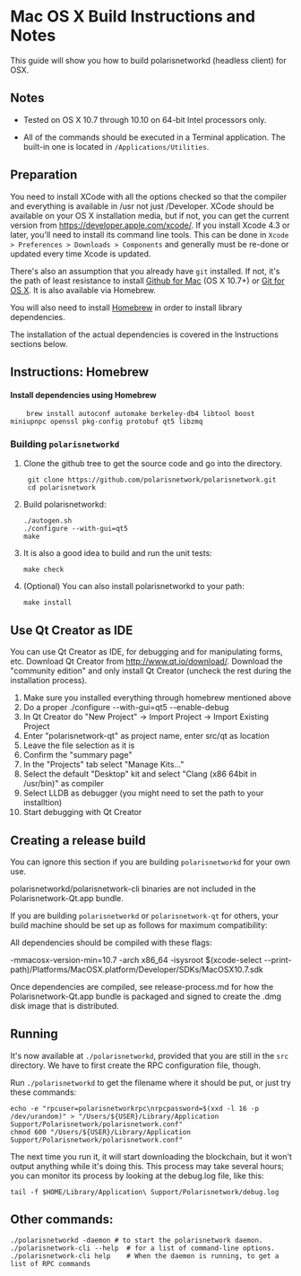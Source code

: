 Mac OS X Build Instructions and Notes
====================================
This guide will show you how to build polarisnetworkd (headless client) for OSX.

Notes
-----

* Tested on OS X 10.7 through 10.10 on 64-bit Intel processors only.

* All of the commands should be executed in a Terminal application. The
built-in one is located in `/Applications/Utilities`.

Preparation
-----------

You need to install XCode with all the options checked so that the compiler
and everything is available in /usr not just /Developer. XCode should be
available on your OS X installation media, but if not, you can get the
current version from https://developer.apple.com/xcode/. If you install
Xcode 4.3 or later, you'll need to install its command line tools. This can
be done in `Xcode > Preferences > Downloads > Components` and generally must
be re-done or updated every time Xcode is updated.

There's also an assumption that you already have `git` installed. If
not, it's the path of least resistance to install [Github for Mac](https://mac.github.com/)
(OS X 10.7+) or
[Git for OS X](https://code.google.com/p/git-osx-installer/). It is also
available via Homebrew.

You will also need to install [Homebrew](http://brew.sh) in order to install library
dependencies.

The installation of the actual dependencies is covered in the Instructions
sections below.

Instructions: Homebrew
----------------------

#### Install dependencies using Homebrew

        brew install autoconf automake berkeley-db4 libtool boost miniupnpc openssl pkg-config protobuf qt5 libzmq

### Building `polarisnetworkd`

1. Clone the github tree to get the source code and go into the directory.

        git clone https://github.com/polarisnetwork/polarisnetwork.git
        cd polarisnetwork

2.  Build polarisnetworkd:

        ./autogen.sh
        ./configure --with-gui=qt5
        make

3.  It is also a good idea to build and run the unit tests:

        make check

4.  (Optional) You can also install polarisnetworkd to your path:

        make install

Use Qt Creator as IDE
------------------------
You can use Qt Creator as IDE, for debugging and for manipulating forms, etc.
Download Qt Creator from http://www.qt.io/download/. Download the "community edition" and only install Qt Creator (uncheck the rest during the installation process).

1. Make sure you installed everything through homebrew mentioned above
2. Do a proper ./configure --with-gui=qt5 --enable-debug
3. In Qt Creator do "New Project" -> Import Project -> Import Existing Project
4. Enter "polarisnetwork-qt" as project name, enter src/qt as location
5. Leave the file selection as it is
6. Confirm the "summary page"
7. In the "Projects" tab select "Manage Kits..."
8. Select the default "Desktop" kit and select "Clang (x86 64bit in /usr/bin)" as compiler
9. Select LLDB as debugger (you might need to set the path to your installtion)
10. Start debugging with Qt Creator

Creating a release build
------------------------
You can ignore this section if you are building `polarisnetworkd` for your own use.

polarisnetworkd/polarisnetwork-cli binaries are not included in the Polarisnetwork-Qt.app bundle.

If you are building `polarisnetworkd` or `polarisnetwork-qt` for others, your build machine should be set up
as follows for maximum compatibility:

All dependencies should be compiled with these flags:

 -mmacosx-version-min=10.7
 -arch x86_64
 -isysroot $(xcode-select --print-path)/Platforms/MacOSX.platform/Developer/SDKs/MacOSX10.7.sdk

Once dependencies are compiled, see release-process.md for how the Polarisnetwork-Qt.app
bundle is packaged and signed to create the .dmg disk image that is distributed.

Running
-------

It's now available at `./polarisnetworkd`, provided that you are still in the `src`
directory. We have to first create the RPC configuration file, though.

Run `./polarisnetworkd` to get the filename where it should be put, or just try these
commands:

    echo -e "rpcuser=polarisnetworkrpc\nrpcpassword=$(xxd -l 16 -p /dev/urandom)" > "/Users/${USER}/Library/Application Support/Polarisnetwork/polarisnetwork.conf"
    chmod 600 "/Users/${USER}/Library/Application Support/Polarisnetwork/polarisnetwork.conf"

The next time you run it, it will start downloading the blockchain, but it won't
output anything while it's doing this. This process may take several hours;
you can monitor its process by looking at the debug.log file, like this:

    tail -f $HOME/Library/Application\ Support/Polarisnetwork/debug.log

Other commands:
-------

    ./polarisnetworkd -daemon # to start the polarisnetwork daemon.
    ./polarisnetwork-cli --help  # for a list of command-line options.
    ./polarisnetwork-cli help    # When the daemon is running, to get a list of RPC commands
